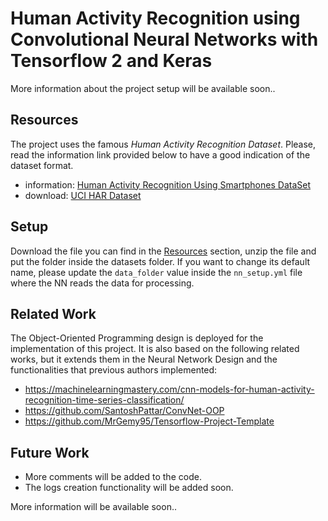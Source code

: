 # Human Activity Recognition using Convolutional Neural Networks with Tensorflow 2 and Keras

More information about the project setup will be available soon..

## Resources

The project uses the famous *Human Activity Recognition Dataset*. Please, read the information link provided below to have a good indication of the dataset format.

* information: [Human Activity Recognition Using Smartphones DataSet](http://archive.ics.uci.edu/ml/datasets/human+activity+recognition+using+smartphones)
* download: [UCI HAR Dataset](http://archive.ics.uci.edu/ml/machine-learning-databases/00240/UCI%20HAR%20Dataset.zip)

## Setup

Download the file you can find in the [Resources](#Resources) section, unzip the file and put the folder inside the datasets folder. If you want to change its default name, please update the `data_folder` value inside the `nn_setup.yml` file where the NN reads the data for processing.

## Related Work

The Object-Oriented Programming design is deployed for the implementation of this project. It is also based on the following related works, but it extends them in the Neural Network Design and the functionalities that previous authors implemented:

* https://machinelearningmastery.com/cnn-models-for-human-activity-recognition-time-series-classification/
* https://github.com/SantoshPattar/ConvNet-OOP
* https://github.com/MrGemy95/Tensorflow-Project-Template

## Future Work

* More comments will be added to the code.
* The logs creation functionality will be added soon.

More information will be available soon..
